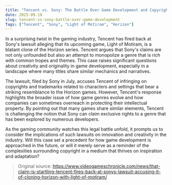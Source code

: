 ```yaml
---
title: "Tencent vs. Sony: The Battle Over Game Development and Copyright"
date: 2025-09-19
slug: tencent-vs-sony-battle-over-game-development
Tags: ["Tencent", "Sony", "Light of Motiram", "Horizon"]
---
```

In a surprising twist in the gaming industry, Tencent has fired back at Sony's lawsuit alleging that its upcoming game, Light of Motiram, is a blatant clone of the Horizon series. Tencent argues that Sony's claims are not only unfounded but also an attempt to monopolize a genre that is rich with common tropes and themes. This case raises significant questions about creativity and originality in game development, especially in a landscape where many titles share similar mechanics and narratives.

The lawsuit, filed by Sony in July, accuses Tencent of infringing on copyrights and trademarks related to characters and settings that bear a striking resemblance to the Horizon games. However, Tencent's response highlights the broader issue of how game genres evolve and how companies can sometimes overreach in protecting their intellectual property. By pointing out that many games share similar elements, Tencent is challenging the notion that Sony can claim exclusive rights to a genre that has been explored by numerous developers.

As the gaming community watches this legal battle unfold, it prompts us to consider the implications of such lawsuits on innovation and creativity in the industry. Will this case set a precedent for how game development is approached in the future, or will it merely serve as a reminder of the complexities surrounding copyright in a medium that thrives on inspiration and adaptation?
> Original source: https://www.videogameschronicle.com/news/that-claim-is-startling-tencent-fires-back-at-sonys-lawsuit-accusing-it-of-cloning-horizon-with-light-of-motiram/